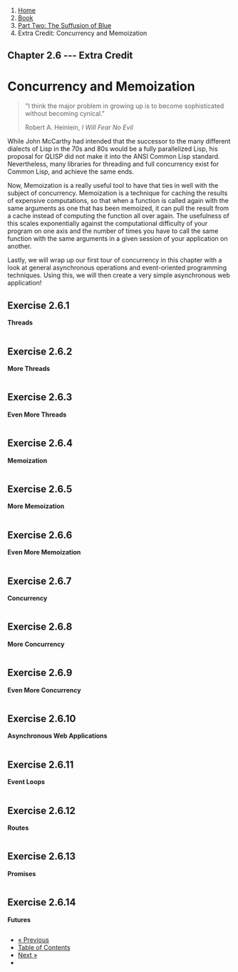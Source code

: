 <ol class="breadcrumb">
  <li><a href="/">Home</a></li>
  <li><a href="/book/">Book</a></li>
  <li><a href="/book/2-0-0-overview/">Part Two: The Suffusion of Blue</a></li>
  <li class="active">Extra Credit: Concurrency and Memoization</li>
</ol>

## Chapter 2.6 --- Extra Credit

# Concurrency and Memoization

> "I think the major problem in growing up is to become sophisticated without becoming cynical."
> <footer>Robert A. Heinlein, <em>I Will Fear No Evil</em></footer>

While John McCarthy had intended that the successor to the many different dialects of Lisp in the 70s and 80s would be a fully parallelized Lisp, his proposal for QLISP did not make it into the ANSI Common Lisp standard.  Nevertheless, many libraries for threading and full concurrency exist for Common Lisp, and achieve the same ends.

Now, Memoization is a really useful tool to have that ties in well with the subject of concurrency.  Memoization is a technique for caching the results of expensive computations, so that when a function is called again with the same arguments as one that has been memoized, it can pull the result from a cache instead of computing the function all over again.  The usefulness of this scales exponentially against the computational difficulty of your program on one axis and the number of times you have to call the same function with the same arguments in a given session of your application on another.

Lastly, we will wrap up our first tour of concurrency in this chapter with a look at general asynchronous operations and event-oriented programming techniques. Using this, we will then create a very simple asynchronous web application!

## Exercise 2.6.1

**Threads**

```lisp

```

## Exercise 2.6.2

**More Threads**

```lisp

```

## Exercise 2.6.3

**Even More Threads**

```lisp

```

## Exercise 2.6.4

**Memoization**

```lisp

```

## Exercise 2.6.5

**More Memoization**

```lisp

```

## Exercise 2.6.6

**Even More Memoization**

```lisp

```

## Exercise 2.6.7

**Concurrency**

```lisp

```

## Exercise 2.6.8

**More Concurrency**

```lisp

```

## Exercise 2.6.9

**Even More Concurrency**

```lisp

```

## Exercise 2.6.10

**Asynchronous Web Applications**

```lisp

```

## Exercise 2.6.11

**Event Loops**

```lisp

```

## Exercise 2.6.12

**Routes**

```lisp

```

## Exercise 2.6.13

**Promises**

```lisp

```

## Exercise 2.6.14

**Futures**

```lisp

```

<ul class="pager">
  <li class="previous"><a href="/book/2-05-0-extended-types/">&laquo; Previous</a></li>
  <li><a href="/book/">Table of Contents</a></li>
  <li class="next"><a href="/book/2-07-0-logic-and-more-math/">Next &raquo;</a><li>
</ul>
